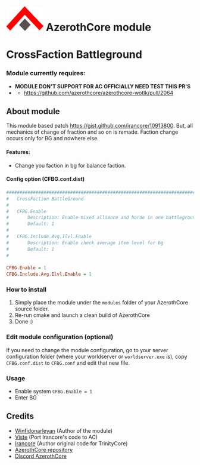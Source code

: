 # ![logo](https://raw.githubusercontent.com/azerothcore/azerothcore.github.io/master/images/logo-github.png) AzerothCore module

# CrossFaction Battleground

### Module currently requires:
* **MODULE DON'T SUPPORT FOR AC OFFICIALLY NEED TEST THIS PR'S**
* * https://github.com/azerothcore/azerothcore-wotlk/pull/2064

## About module
This module based patch https://gist.github.com/irancore/10913800. 
But, all mechanics of change of fraction and so on is remade. Faction change occurs only for BG and nowhere else.

#### Features:
- Change you faction in bg for balance faction.

#### Config option (CFBG.conf.dist)
```ini
###################################################################################################
#   CrossFaction BattleGround
#   
#   CFBG.Enable
#       Description: Enable mixed alliance and horde in one battleground 
#       Default: 1
#
#   CFBG.Include.Avg.Ilvl.Enable
#       Description: Enable check average item level for bg
#       Default: 1
#

CFBG.Enable = 1
CFBG.Include.Avg.Ilvl.Enable = 1
```

### How to install
1. Simply place the module under the `modules` folder of your AzerothCore source folder.
2. Re-run cmake and launch a clean build of AzerothCore
3. Done :)

### Edit module configuration (optional)
If you need to change the module configuration, go to your server configuration folder (where your worldserver or `worldserver.exe` is), copy `CFBG.conf.dist` to `CFBG.conf` and edit that new file.

### Usage
- Enable system `CFBG.Enable = 1`
- Enter BG

## Credits
- [Winfidonarleyan](https://github.com/Winfidonarleyan) (Author of the module)
- [Viste](https://github.com/Viste) (Port Irancore's code to AC)
- [Irancore](https://github.com/Irancore) (Author original code for TrinityCore)
- [AzerothCore repository](https://github.com/azerothcore/azerothcore-wotlk)
- [Discord AzerothCore](https://discord.gg/PaqQRkd)

